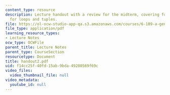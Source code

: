 ```yaml
---
content_type: resource
description: Lecture handout with a review for the midterm, covering functions, lists,
  for loops and tuples.
file: https://ol-ocw-studio-app-qa.s3.amazonaws.com/courses/6-189-a-gentle-introduction-to-programming-using-python-january-iap-2008/f14cc25f40fd15ab9bda49280569f69c_handout2.pdf
file_type: application/pdf
learning_resource_types:
- Lecture Notes
ocw_type: OCWFile
parent_title: Lecture Notes
parent_type: CourseSection
resourcetype: Document
title: handout2.pdf
uid: f14cc25f-40fd-15ab-9bda-49280569f69c
video_files:
  video_thumbnail_file: null
video_metadata:
  youtube_id: null
---
```

